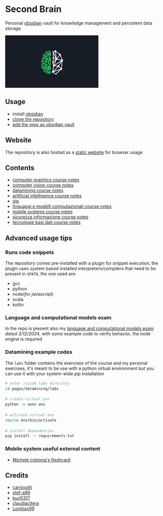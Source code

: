 # Second Brain

Personal [obsidian](https://obsidian.md/) vault for knowledge management and persistent data storage

![](assets/main.jpg)

## Usage

- install [obsidian](https://obsidian.md/)
- [clone the repository](https://github.com/carnivuth/2nd_brain)
- [add the repo as obsidian vault](https://help.obsidian.md/Files+and+folders/Manage+vaults#Create+vault+from+an+existing+folder)

## Website

The repository is also hosted as a [static website](https://carnivuth.github.io/2nd_brain) for browser usage

## Contents

- [computer graphics course notes](pages/computer_graphics/index.md)
- [computer vision course notes](pages/computer_vision/index.md)
- [datamining course notes](pages/datamining/index.md)
- [artificial intelligence course notes](pages/fondamenti_intelligenza_artificiale/index.md)
- [gip](pages/gip/index.md)
- [linguaggi e modelli computazionali course notes](pages/linguaggi_modelli_computazionali/index.md)
- [mobile systems course notes](pages/mobile_systems/index.md)
- [sicurezza informazione course notes](pages/sicurezza_informazione/index.md)
- [tecnologie basi dati course notes](pages/tecnologie_basi_dati/index.md)

## Advanced usage tips

### Runs code snippets

The repository comes pre-installed with a plugin for snippet execution, the plugin uses system based installed interpreters/compilers that need to be present in `$PATH`, the one used are:

- gcc
- python
- node(*for javascript*)
- scala
- kotlin

### Language and computational models exam

In the repo is present also my [language and computational models exam](pages/linguaggi_modelli_computazionali/esame/ESAME.md) *dated 3/12/2024*, with some example code to verify behavior, the node engine is required

### Datamining example codes

The `labs` folder contains the exercises of the course and my personal exercises, it's meant to be use with a python virtual environment but you can use it with your system-wide pip installation

```bash
# enter inside labs directory
cd pages/datamining/labs

# create virtual env
python -m venv env

# activate virtual env
source env/bin/activate

# install dependencies
pip install -r requirements.txt
```

### Mobile system useful external content

- [Michele colonna's fleshcard](https://github.com/mikyll/Mobile-Systems-M/blob/main/flashcards.md)

## Credits

- [carnivuth](https://github.com/carnivuth)
- [stef-a99](https://github.com/stef-a99)
- [kuri0317](https://github.com/kuri0317)
- [claudiacitera](https://github.com/claudiacitera)
- [Lombax99](https://github.com/Lombax99)

